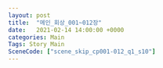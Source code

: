 ```yaml
---
layout: post
title:  "메인_회상_001~012장"
date:   2021-02-14 14:00:00 +0000
categories: Main
Tags: Story Main
SceneCode: ["scene_skip_cp001-012_q1_s10"]
---
```

